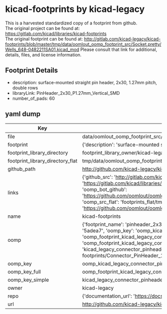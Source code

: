 # kicad-footprints by kicad-legacy  
This is a harvested standardized copy of a footprint from github.  
The original project can be found at:  
https://gitlab.com/kicad/libraries/kicad-footprints  
The original footprint can be found at:
http://gitlab.com/kicad-legacy/kicad-footprints/blob/master/tmp/data/oomlout_oomp_footprint_src/Socket.pretty/Wells_648-0482211SA01.kicad_mod
Please consult that link for additional, details, files, and license information.  
## Footprint Details
* description: surface-mounted straight pin header, 2x30, 1.27mm pitch, double rows  
* libraryLink: PinHeader_2x30_P1.27mm_Vertical_SMD  
* number_of_pads: 60  
## yaml dump  
| Key | Value |  
| --- | --- |  
| file | data/oomlout_oomp_footprint_src/kicad-footprints/Connector_PinHeader_1.27mm.pretty/PinHeader_2x30_P1.27mm_Vertical_SMD.kicad_mod |  
| footprint | {'description': 'surface-mounted straight pin header, 2x30, 1.27mm pitch, double rows', 'libraryLink': 'PinHeader_2x30_P1.27mm_Vertical_SMD', 'number_of_pads': 60} |  
| footprint_library_directory | footprint_library_owner/kicad-legacy_kicad-footprints |  
| footprint_library_directory_flat | tmp/data/oomlout_oomp_footprint_src/footprints_flat/kicad_legacy_connector_pinheader_1_27mm_pinheader_2x30_p1_27mm_vertical_smd/working |  
| github_path | http://github.com/kicad-legacy/kicad-footprints/blob/master/tmp/data/oomlout_oomp_footprint_src/Connector_PinHeader_1.27mm.pretty/PinHeader_2x30_P1.27mm_Vertical_SMD.kicad_mod |  
| links | {'github_src': 'http://gitlab.com/kicad-legacy/kicad-footprints/blob/master/tmp/data/oomlout_oomp_footprint_src/Socket.pretty/Wells_648-0482211SA01.kicad_mod', 'github_src_repo': 'https://gitlab.com/kicad/libraries/kicad-footprints', 'oomp_bot': 'tmp/data/oomlout_oomp_footprint_src/footprints/kicad_legacy_connector_pinheader_1_27mm_pinheader_2x30_p1_27mm_vertical_smd/working', 'oomp_bot_github': 'https://github.com/oomlout/oomlout_oomp_footprint_bot/tree/main/tmp/data/oomlout_oomp_footprint_src/footprints/kicad_legacy_connector_pinheader_1_27mm_pinheader_2x30_p1_27mm_vertical_smd/working', 'oomp_src_flat': 'footprints_flat/tmp/data/oomlout_oomp_footprint_src/footprints_flat/kicad_legacy_connector_pinheader_1_27mm_pinheader_2x30_p1_27mm_vertical_smd/working', 'oomp_src_flat_github': 'https://github.com/oomlout/oomlout_oomp_footprint_src/tree/main/tmp/data/oomlout_oomp_footprint_src/footprints_flat/kicad_legacy_connector_pinheader_1_27mm_pinheader_2x30_p1_27mm_vertical_smd/working'} |  
| name | kicad-footprints |  
| oomp | {'footprint_name': 'pinheader_2x30_p1_27mm_vertical_smd', 'library_name': 'connector_pinheader_1_27mm', 'md5': '5adea775870eb39106df684366df0cff', 'md5_10': '5adea77587', 'md5_5': '5adea', 'md5_6': '5adea7', 'oomp_key': 'oomp_kicad_legacy_connector_pinheader_1_27mm_pinheader_2x30_p1_27mm_vertical_smd', 'oomp_key_extra': 'oomp_footprint_kicad_legacy_connector_pinheader_1_27mm_pinheader_2x30_p1_27mm_vertical_smd', 'oomp_key_full': 'oomp_footprint_kicad_legacy_connector_pinheader_1_27mm_pinheader_2x30_p1_27mm_vertical_smd_5adea7', 'oomp_key_simple': 'kicad_legacy_connector_pinheader_1_27mm_pinheader_2x30_p1_27mm_vertical_smd', 'original_filename': 'data/oomlout_oomp_footprint_src/kicad-footprints/Connector_PinHeader_1.27mm.pretty/PinHeader_2x30_P1.27mm_Vertical_SMD.kicad_mod', 'owner_name': 'kicad_legacy'} |  
| oomp_key | oomp_kicad_legacy_connector_pinheader_1_27mm_pinheader_2x30_p1_27mm_vertical_smd |  
| oomp_key_full | oomp_footprint_kicad_legacy_connector_pinheader_1_27mm_pinheader_2x30_p1_27mm_vertical_smd |  
| oomp_key_simple | kicad_legacy_connector_pinheader_1_27mm_pinheader_2x30_p1_27mm_vertical_smd |  
| owner | kicad-legacy |  
| repo | {'documentation_url': 'https://docs.github.com/rest/repos/repos#get-a-repository', 'message': 'Not Found'} |  
| url | http://github.com/kicad-legacy/kicad-footprints |  

